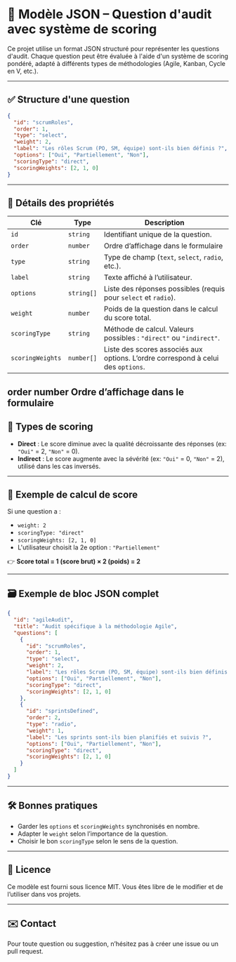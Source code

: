 # 📄 Modèle JSON – Question d'audit avec système de scoring

Ce projet utilise un format JSON structuré pour représenter les questions d'audit. Chaque question peut être évaluée à l'aide d'un système de scoring pondéré, adapté à différents types de méthodologies (Agile, Kanban, Cycle en V, etc.).

---

## ✅ Structure d'une question

```json
{
  "id": "scrumRoles",
  "order": 1,
  "type": "select",
  "weight": 2,
  "label": "Les rôles Scrum (PO, SM, équipe) sont-ils bien définis ?",
  "options": ["Oui", "Partiellement", "Non"],
  "scoringType": "direct",
  "scoringWeights": [2, 1, 0]
}
```

---

## 🧩 Détails des propriétés

| Clé              | Type       | Description                                                                      |
| ---------------- | ---------- | -------------------------------------------------------------------------------- |
| `id`             | `string`   | Identifiant unique de la question.                                               |
| `order`          | `number`   | Ordre d’affichage dans le formulaire                                             |
| `type`           | `string`   | Type de champ (`text`, `select`, `radio`, etc.).                                 |
| `label`          | `string`   | Texte affiché à l’utilisateur.                                                   |
| `options`        | `string[]` | Liste des réponses possibles (requis pour `select` et `radio`).                  |
| `weight`         | `number`   | Poids de la question dans le calcul du score total.                              |
| `scoringType`    | `string`   | Méthode de calcul. Valeurs possibles : `"direct"` ou `"indirect"`.               |
| `scoringWeights` | `number[]` | Liste des scores associés aux options. L’ordre correspond à celui des `options`. |

## order number Ordre d’affichage dans le formulaire

## 🎯 Types de scoring

- **Direct** : Le score diminue avec la qualité décroissante des réponses (ex: `"Oui"` = 2, `"Non"` = 0).
- **Indirect** : Le score augmente avec la sévérité (ex: `"Oui"` = 0, `"Non"` = 2), utilisé dans les cas inversés.

---

## 🧮 Exemple de calcul de score

Si une question a :

- `weight: 2`
- `scoringType: "direct"`
- `scoringWeights: [2, 1, 0]`
- L'utilisateur choisit la 2e option : `"Partiellement"`

👉 **Score total = 1 (score brut) × 2 (poids) = 2**

---

## 🗃️ Exemple de bloc JSON complet

```json
{
  "id": "agileAudit",
  "title": "Audit spécifique à la méthodologie Agile",
  "questions": [
    {
      "id": "scrumRoles",
      "order": 1,
      "type": "select",
      "weight": 2,
      "label": "Les rôles Scrum (PO, SM, équipe) sont-ils bien définis ?",
      "options": ["Oui", "Partiellement", "Non"],
      "scoringType": "direct",
      "scoringWeights": [2, 1, 0]
    },
    {
      "id": "sprintsDefined",
      "order": 2,
      "type": "radio",
      "weight": 1,
      "label": "Les sprints sont-ils bien planifiés et suivis ?",
      "options": ["Oui", "Partiellement", "Non"],
      "scoringType": "direct",
      "scoringWeights": [2, 1, 0]
    }
  ]
}
```

---

## 🛠️ Bonnes pratiques

- Garder les `options` et `scoringWeights` synchronisés en nombre.
- Adapter le `weight` selon l’importance de la question.
- Choisir le bon `scoringType` selon le sens de la question.

---

## 🔗 Licence

Ce modèle est fourni sous licence MIT. Vous êtes libre de le modifier et de l’utiliser dans vos projets.

---

## ✉️ Contact

Pour toute question ou suggestion, n’hésitez pas à créer une issue ou un pull request.
